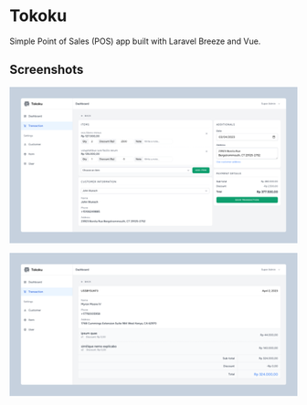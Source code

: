 # Tokoku

Simple Point of Sales (POS) app built with Laravel Breeze and Vue.

## Screenshots

![Add Transaction](./screenshots/transaction-create.png)

![Detail Transaction](./screenshots/transaction-detail.png)
